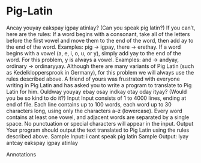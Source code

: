 # Pig-Latin
Ancay youyay eakspay igpay atinlay? (Can you speak pig latin?) If you can’t, here are 
the rules:
If a word begins with a consonant, take all of the letters before the first vowel and move 
them to the end of the word, then add ay to the end of the word. Examples: pig 
→
 igpay, 
there 
→
 erethay.
If a word begins with a vowel (a, e, i, o, u, or y), simply add yay to the end of the word. 
For this problem, y is always a vowel. Examples: and 
→
 andyay, ordinary 
→
ordinaryyay.
Although there are many variants of Pig Latin (such as Kedelkloppersprook in 
Germany), for this problem we will always use the rules described above.
A friend of yours was frustrated with everyone writing in Pig Latin and has asked you to 
write a program to translate to Pig Latin for him. Ouldway youyay ebay osay indkay otay 
oday ityay? (Would you be so kind to do it?)
Input
Input consists of 1 to 4000 lines, ending at end of file. Each line contains up to 100 
words, each word up to 30 characters long, using only the characters a–z (lowercase). 
Every word contains at least one vowel, and adjacent words are separated by a single 
space. No punctuation or special characters will appear in the input.
Output
Your program should output the text translated to Pig Latin using the rules described 
above.
Sample Input:
i cant speak pig latin
Sample Output:
iyay antcay eakspay igpay atinlay






Annotations
